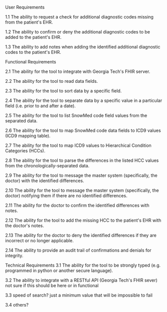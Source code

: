 User Requirements

1.1 The ability to request a check for additional diagnostic codes missing from the patient's EHR.

1.2 The ability to confirm or deny the additional diagnostic codes to be added to the patient's EHR.

1.3 The ability to add notes when adding the identified additional diagnostic codes to the patient's EHR.


Functional Requirements


2.1 The ability for the tool to integrate with Georgia Tech's FHIR server.

2.2 The ability for the tool to read data fields.

2.3 The ability for the tool to sort data by a specific field.

2.4 The ability for the tool to separate data by a specific value in a particular field (i.e. prior to and after a date).

2.5 The ability for the tool to list SnowMed code field values from the separated data. 

2.6 The ability for the tool to map SnowMed code data fields to ICD9 values (ICD9 mapping table).

2.7 The ability for the tool to map ICD9 values to Hierarchical Condition Categories (HCCs).

2.8 The ability for the tool to parse the differences in the listed HCC values from the chronologically-separated data.

2.9 The ability for the tool to message the master system (specifically, the doctor) with the identified differences.

2.10 The ability for the tool to message the master system (specifically, the doctor) notifying them if there are no identified differences.

2.11 The ability for the doctor to confirm the identified differences with notes.

2.12 The ability for the tool to add the missing HCC to the patient's EHR with the doctor's notes.

2.13 The ability for the doctor to deny the identified differences if they are incorrect or no longer applicable.

2.14 The ability to provide an audit trail of confirmations and denials for integrity.


Technical Requirements
3.1 The ability for the tool to be strongly typed (e.g. programmed in python or another secure language). 

3.2 The ability to integrate with a RESTful API (Georgia Tech's FHIR sever) not sure if this should be here or in functional

3.3 speed of search? just a minimum value that will be impossible to fail

3.4 others?
